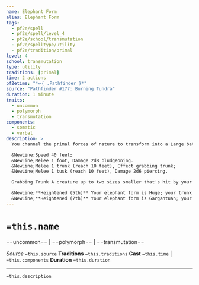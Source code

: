 ```yaml
---
name: Elephant Form
alias: Elephant Form
tags:
  - pf2e/spell
  - pf2e/spell/level_4
  - pf2e/school/transmutation
  - pf2e/spelltype/utility
  - pf2e/tradition/primal
level: 4
school: transmutation
type: utility
traditions: [primal]
time: 2 actions
pf2etime: "*⬺{ .Pathfinder }*"
source: "Pathfinder #177: Burning Tundra"
duration: 1 minute
traits:
  - uncommon
  - polymorph
  - transmutation
components:
  - somatic
  - verbal
description: >
  You channel the primal forces of nature to transform into a Large battle form, specifically that of a powerful and terrifying elephant or similar creature, such as a mammoth, mastodon, or anancus. This spell has the effects of [[Dinosaur Form]], except you gain the following specific abilities instead of the form-specific abilities of dinosaur form.

  &NewLine;Speed 40 feet;
  &NewLine;Melee 1 foot, Damage 2d8 bludgeoning.
  &NewLine;Melee 1 trunk (reach 10 feet), Effect grabbing trunk;
  &NewLine;Melee 1 tusk (reach 10 feet), Damage 2d6 piercing.

  Grabbing Trunk A creature up to two sizes smaller that's hit by your trunk is [[Grabbed]]. If you succeed at your Grapple check against a creature grabbed by your trunk, you can reposition the creature to another space within your trunk's reach.

  &NewLine;**Heightened (5th)** Your elephant form is Huge; your trunk and tusk attacks have 15-foot reach, and your foot attack has 10-foot reach. You instead gain 20 temporary HP, an attack modifier of +18, a damage bonus of +6, double the damage dice, and Athletics +21.
  &NewLine;**Heightened (7th)** Your elephant form is Gargantuan; your trunk and tusk attacks have 20-foot reach, and your foot attack has 15-foot reach. Your AC is 21 + your level and you instead gain 25 temporary HP, an attack modifier of +25, a damage bonus of +15, double the damage dice, and Athletics +25.
---
```

# `=this.name`
==uncommon== | ==polymorph== | ==transmutation==

*Source* `=this.source`
**Traditions** `=this.traditions`
**Cast** `=this.time` | `=this.components`
**Duration** `=this.duration`

***
`=this.description`